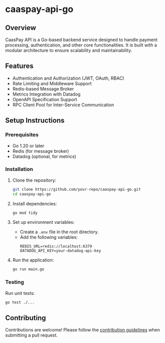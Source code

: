 # caaspay-api-go

## Overview
CaasPay API is a Go-based backend service designed to handle payment processing, authentication, and other core functionalities. It is built with a modular architecture to ensure scalability and maintainability.

## Features
- Authentication and Authorization (JWT, OAuth, RBAC)
- Rate Limiting and Middleware Support
- Redis-based Message Broker
- Metrics Integration with Datadog
- OpenAPI Specification Support
- RPC Client Pool for Inter-Service Communication

## Setup Instructions

### Prerequisites
- Go 1.20 or later
- Redis (for message broker)
- Datadog (optional, for metrics)

### Installation
1. Clone the repository:
   ```bash
   git clone https://github.com/your-repo/caaspay-api-go.git
   cd caaspay-api-go
   ```

2. Install dependencies:
   ```bash
   go mod tidy
   ```

3. Set up environment variables:
   - Create a `.env` file in the root directory.
   - Add the following variables:
     ```
     REDIS_URL=redis://localhost:6379
     DATADOG_API_KEY=your-datadog-api-key
     ```

4. Run the application:
   ```bash
   go run main.go
   ```

### Testing
Run unit tests:
```bash
go test ./...
```

## Contributing
Contributions are welcome! Please follow the [contribution guidelines](CONTRIBUTING.md) when submitting a pull request.
